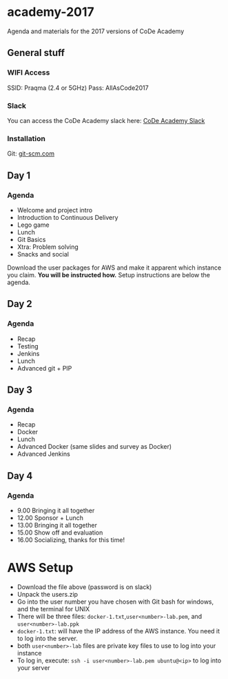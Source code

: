 # academy-2017
Agenda and materials for the 2017 versions of CoDe Academy
## General stuff

### WIFI Access
SSID: Praqma (2.4 or 5GHz)
Pass: AllAsCode2017

### Slack
You can access the CoDe Academy slack here: [CoDe Academy Slack](https://code-academy.slack.com)

### Installation
Git: [git-scm.com](https://git-scm.com/)


## Day 1
### Agenda
* Welcome and project intro
* Introduction to Continuous Delivery
* Lego game
* Lunch
* Git Basics
* Xtra: Problem solving
* Snacks and social

Download the user packages for AWS and make it apparent which instance you claim. **You will be instructed how.**
Setup instructions are below the agenda.

## Day 2
### Agenda
* Recap
* Testing
* Jenkins
* Lunch
* Advanced git + PIP



## Day 3
### Agenda
* Recap
* Docker
* Lunch
* Advanced Docker (same slides and survey as Docker)
* Advanced Jenkins

## Day 4
### Agenda

* 9.00 Bringing it all together
* 12.00 Sponsor + Lunch
* 13.00 Bringing it all together
* 15.00 Show off and evaluation
* 16.00 Socializing, thanks for this time!


# AWS Setup

* Download the file above (password is on slack)
* Unpack the users.zip
* Go into the user number you have chosen with Git bash for windows, and the terminal for UNIX
* There will be three files: `docker-1.txt`,`user<number>-lab.pem`, and `user<number>-lab.ppk`
* `docker-1.txt`: will have the IP address of the AWS instance. You need it to log into the server. 
* both `user<number>-lab` files are private key files to use to log into your instance
* To log in, execute: `ssh -i user<number>-lab.pem ubuntu@<ip>` to log into your server

